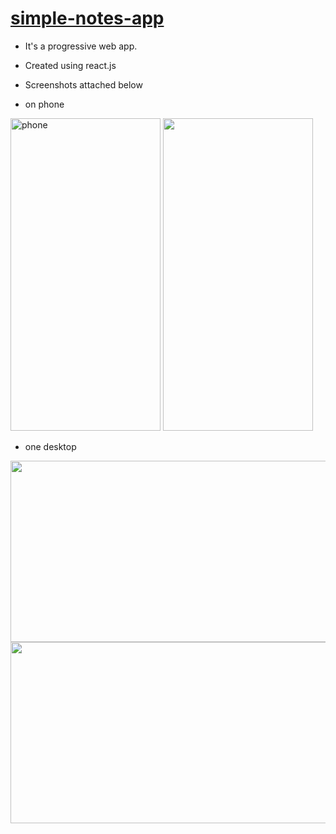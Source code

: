 # [simple-notes-app](https://notes365.netlify.app/)

* It's a progressive web app.
* Created using react.js
* Screenshots attached below

* on phone
<img src="https://user-images.githubusercontent.com/23453334/180607650-a6db5e8d-ecec-4787-9744-4b9f548cdaef.png" height="500" width="240" alt="phone">
<img src="https://user-images.githubusercontent.com/23453334/180607652-995316d0-859f-48e1-b83e-6ec62d35d50b.png" height="500" width="240">

* one desktop
<img src="https://user-images.githubusercontent.com/23453334/180607655-1ce88572-43b5-47be-97bb-3704f5fb6bf9.png" width="520" height="290">
<img src="https://user-images.githubusercontent.com/23453334/180607657-19a54b44-80d9-400f-bc4c-a23bf20e6f63.png" width="520" height="290">

